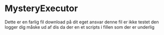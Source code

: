 # MysteryExecutor
Dette er en farlig fil download på dit eget ansvar denne fil er ikke testet den logger dig måske ud af dis da der en et scripts i fillen som der er underlig 
